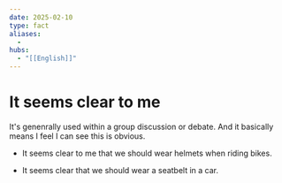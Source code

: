 ```yaml
---
date: 2025-02-10
type: fact
aliases:
  -
hubs:
  - "[[English]]"
---
```


# It seems clear to me

It's genenrally used within a group discussion or debate. And it basically means I feel I can see this is obvious.

- It seems clear to me that we should wear helmets when riding bikes.

- It seems clear that we should wear a seatbelt in a car.

